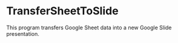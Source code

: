 # TransferSheetToSlide
This program transfers Google Sheet data into a new Google Slide presentation.
